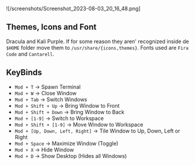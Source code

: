![/screenshots/Screenshot_2023-08-03_20_16_48.png]

## Themes, Icons and Font

Dracula and Kali Purple. If for some reason they aren' recognized inside de `$HOME` folder move them to `/usr/share/{icons,themes}`. Fonts used are `Fira Code` and `Cantarell`.

## KeyBinds

- `Mod + T` -> Spawn Terminal
- `Mod + W` -> Close Window
- `Mod + Tab` -> Switch Windows
- `Mod + Shift + Up` -> Bring Window to Front
- `Mod + Shift + Down` -> Bring Window to Back
- `Mod + [1-9]` -> Switch to Workspace
- `Mod + Shift + [1-9]` -> Move Window to Workspace
- `Mod + [Up, Down, Left, Right]` -> Tile Window to Up, Down, Left or Right
- `Mod + Space` -> Maximize Window (Toggle)
- `Mod + X` -> Hide Window
- `Mod + D` -> Show Desktop (Hides all Windows)

